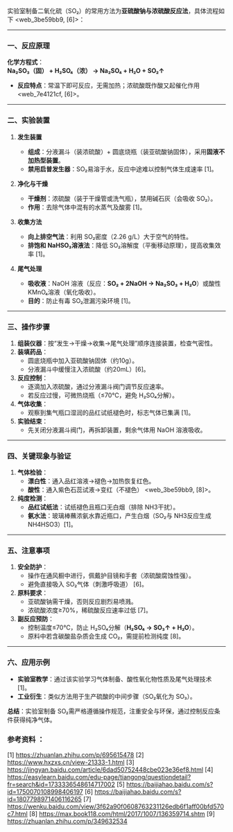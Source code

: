 

实验室制备二氧化硫（SO₂）的常用方法为**亚硫酸钠与浓硫酸反应法**，具体流程如下 <web_3be59bb9, [6]>：

---

### **一、反应原理**
**化学方程式**：  
**Na₂SO₃（固） + H₂SO₄（浓） → Na₂SO₄ + H₂O + SO₂↑**  
- **反应特点**：常温下即可反应，无需加热；浓硫酸既作酸又起催化作用 <web_7e4121cf, [6]>。

---

### **二、实验装置**
1. **发生装置**  
   - **组成**：分液漏斗（装浓硫酸）+ 圆底烧瓶（装亚硫酸钠固体），采用**固液不加热型装置**。  
   - **禁用启普发生器**：SO₂易溶于水，反应中途难以控制气体生成速率 [1]。

2. **净化与干燥**  
   - **干燥剂**：浓硫酸（装于干燥管或洗气瓶），禁用碱石灰（会吸收 SO₂）。  
   - **作用**：去除气体中混有的水蒸气及酸雾 [1]。

3. **收集方法**  
   - **向上排空气法**：利用 SO₂密度（2.26 g/L）大于空气的特性。  
   - **排饱和 NaHSO₃溶液法**：降低 SO₂溶解度（平衡移动原理），提高收集效率 [1]。

4. **尾气处理**  
   - **吸收液**：NaOH 溶液（反应：**SO₂ + 2NaOH → Na₂SO₃ + H₂O**）或酸性 KMnO₄溶液（氧化吸收）。  
   - **目的**：防止有毒 SO₂泄漏污染环境 [1]。

---

### **三、操作步骤**
1. **组装仪器**：按“发生→干燥→收集→尾气处理”顺序连接装置，检查气密性。  
2. **装填药品**：  
   - 圆底烧瓶中加入亚硫酸钠固体（约10g）。  
   - 分液漏斗中缓慢注入浓硫酸（约20mL）[6]。  
3. **反应控制**：  
   - 逐滴加入浓硫酸，通过分液漏斗阀门调节反应速率。  
   - 若反应过慢，可微热烧瓶（≤70℃，避免 H₂SO₄分解）。  
1. **气体收集**：  
   - 观察到集气瓶口湿润的品红试纸褪色时，标志气体已集满 [1]。  
5. **实验结束**：  
   - 先关闭分液漏斗阀门，再拆卸装置，剩余气体用 NaOH 溶液吸收。

---

### **四、关键现象与验证**
1. **气体检验**：  
   - **漂白性**：通入品红溶液→褪色→加热恢复红色。  
   - **酸性**：通入紫色石蕊试液→变红（不褪色） <web_3be59bb9, [8]>。  
2. **纯度检测**：  
   - **品红试纸法**：试纸褪色且瓶口无白烟（排除 NH3干扰）。  
   - **氨水法**：玻璃棒蘸浓氨水靠近瓶口，产生白烟（SO₂与 NH3反应生成 NH4HSO3）[1]。

---

### **五、注意事项**
1. **安全防护**：  
   - 操作在通风橱中进行，佩戴护目镜和手套（浓硫酸腐蚀性强）。  
   - 避免直接吸入 SO₂气体（刺激呼吸道） [6]。  
1. **原料要求**：  
   - 亚硫酸钠需干燥，否则反应剧烈易喷溅。  
   - 浓硫酸浓度≥70%，稀硫酸反应速率过低 [7]。  
3. **副反应预防**：  
   - 控制温度≤70℃，防止 H₂SO₄分解（**H₂SO₄ → SO₃↑ + H₂O**）。  
   - 原料中若含碳酸盐杂质会生成 CO₂，需提前检测纯度 [8]。

---

### **六、应用示例**
- **实验室教学**：通过该实验学习气体制备、酸性氧化物性质及尾气处理技术 [1]。  
- **工业衍生**：类似方法用于生产硫酸的中间步骤（SO₂氧化为 SO₃）。  

**总结**：实验室制备 SO₂需严格遵循操作规范，注重安全与环保，通过控制反应条件获得纯净气体。

### 参考资料 ：
[1] https://zhuanlan.zhihu.com/p/695615478
[2] https://www.hxzxs.cn/view-21333-1.html
[3] https://jingyan.baidu.com/article/6dad50752448cbe023e36ef8.html
[4] https://easylearn.baidu.com/edu-page/tiangong/questiondetail?fr=search&id=1733336548614717002
[5] https://baijiahao.baidu.com/s?id=1750070108998406197
[6] https://baijiahao.baidu.com/s?id=1807798971406116265
[7] https://wenku.baidu.com/view/3f62a90f0608763231126edb6f1aff00bfd570c7.html
[8] https://max.book118.com/html/2017/1007/136359714.shtm
[9] https://zhuanlan.zhihu.com/p/349632534